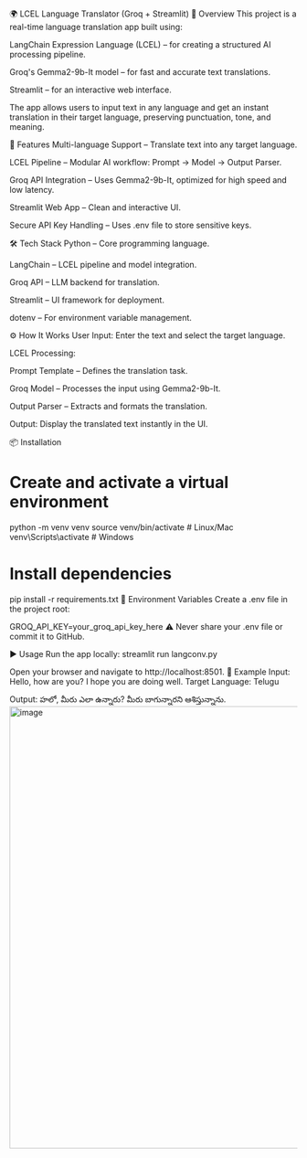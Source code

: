 🌍 LCEL Language Translator (Groq + Streamlit)
📌 Overview
This project is a real-time language translation app built using:

LangChain Expression Language (LCEL) – for creating a structured AI processing pipeline.

Groq's Gemma2-9b-It model – for fast and accurate text translations.

Streamlit – for an interactive web interface.

The app allows users to input text in any language and get an instant translation in their target language, preserving punctuation, tone, and meaning.

🚀 Features
Multi-language Support – Translate text into any target language.

LCEL Pipeline – Modular AI workflow: Prompt → Model → Output Parser.

Groq API Integration – Uses Gemma2-9b-It, optimized for high speed and low latency.

Streamlit Web App – Clean and interactive UI.

Secure API Key Handling – Uses .env file to store sensitive keys.

🛠️ Tech Stack
Python – Core programming language.

LangChain – LCEL pipeline and model integration.

Groq API – LLM backend for translation.

Streamlit – UI framework for deployment.

dotenv – For environment variable management.

⚙️ How It Works
User Input: Enter the text and select the target language.

LCEL Processing:

Prompt Template – Defines the translation task.

Groq Model – Processes the input using Gemma2-9b-It.

Output Parser – Extracts and formats the translation.

Output: Display the translated text instantly in the UI.

📦 Installation



# Create and activate a virtual environment
python -m venv venv
source venv/bin/activate   # Linux/Mac
venv\Scripts\activate      # Windows

# Install dependencies
pip install -r requirements.txt
🔑 Environment Variables
Create a .env file in the project root:


GROQ_API_KEY=your_groq_api_key_here
⚠ Never share your .env file or commit it to GitHub.


▶️ Usage
Run the app locally:
streamlit run langconv.py

Open your browser and navigate to http://localhost:8501.
📌 Example
Input:
Hello, how are you? I hope you are doing well.
Target Language:
Telugu

Output:
హలో, మీరు ఎలా ఉన్నారు? మీరు బాగున్నారని ఆశిస్తున్నాను.
<img width="1483" height="774" alt="image" src="https://github.com/user-attachments/assets/58a9a484-f304-4fe1-9ba5-f69ec5950926" />
